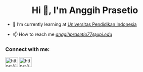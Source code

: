 <h1 align="center">Hi 👋, I'm Anggih Prasetio</h1>

- 🌱 I’m currently learning at [Universitas Pendidikan Indonesia](http://upi.edu)
  

- 📫 How to reach me *anggihprasetio77@upi.edu*

<h3 align="left">Connect with me:</h3>
<p align="left">
<a href="https://id.linkedin.com/in/anggih-prasetio-a32218223" target="blank"><img align="center" src="https://raw.githubusercontent.com/rahuldkjain/github-profile-readme-generator/master/src/images/icons/Social/linked-in-alt.svg" alt="https://id.linkedin.com/in/anggih-prasetio-a32218223" height="30" width="40" /></a>
<a href="https://www.instagram.com/anggih_praset10/" target="blank"><img align="center" src="https://raw.githubusercontent.com/rahuldkjain/github-profile-readme-generator/master/src/images/icons/Social/instagram.svg" alt="https://www.instagram.com/anggih_praset10/" height="30" width="40" /></a>
</p>
